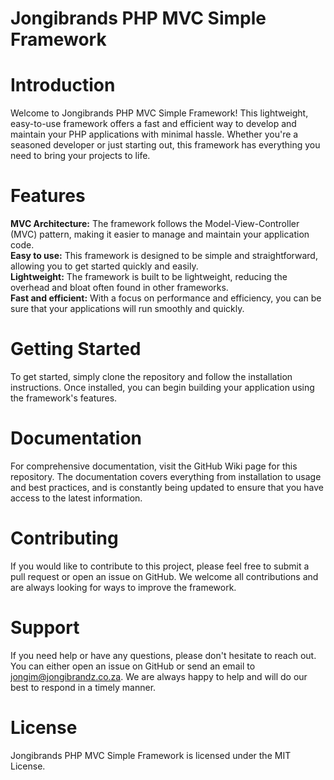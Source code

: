 # Jongibrands PHP MVC Simple Framework
# Introduction
Welcome to Jongibrands PHP MVC Simple Framework! This lightweight, easy-to-use framework offers a fast and efficient way to develop and maintain your PHP applications with minimal hassle. Whether you're a seasoned developer or just starting out, this framework has everything you need to bring your projects to life.

# Features
**MVC Architecture:** The framework follows the Model-View-Controller (MVC) pattern, making it easier to manage and maintain your application code. <br>
**Easy to use:** This framework is designed to be simple and straightforward, allowing you to get started quickly and easily. <br>
**Lightweight:** The framework is built to be lightweight, reducing the overhead and bloat often found in other frameworks. <br>
**Fast and efficient:** With a focus on performance and efficiency, you can be sure that your applications will run smoothly and quickly. <br>
# Getting Started
To get started, simply clone the repository and follow the installation instructions. Once installed, you can begin building your application using the framework's features. <br>

# Documentation <br>
For comprehensive documentation, visit the GitHub Wiki page for this repository. The documentation covers everything from installation to usage and best practices, and is constantly being updated to ensure that you have access to the latest information.

# Contributing <br>
If you would like to contribute to this project, please feel free to submit a pull request or open an issue on GitHub. We welcome all contributions and are always looking for ways to improve the framework. <br>

# Support <br>
If you need help or have any questions, please don't hesitate to reach out. You can either open an issue on GitHub or send an email to jongim@jongibrandz.co.za. We are always happy to help and will do our best to respond in a timely manner. <br>

# License
Jongibrands PHP MVC Simple Framework is licensed under the MIT License.
